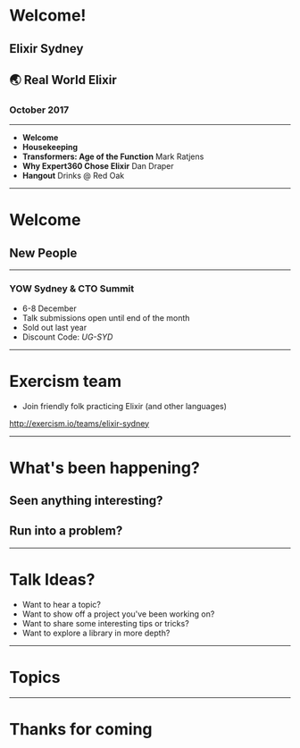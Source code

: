 # Welcome!
## Elixir Sydney
## 🌏 Real World Elixir
### October 2017

---
* **Welcome**
* **Housekeeping**
* **Transformers: Age of the Function** Mark Ratjens
* **Why Expert360 Chose Elixir** Dan Draper
* **Hangout** Drinks @ Red Oak

---
# Welcome
## New People

---
### YOW Sydney & CTO Summit

- 6-8 December
- Talk submissions open until end of the month
- Sold out last year
- Discount Code: *UG-SYD*

---
# Exercism team

- Join friendly folk practicing Elixir (and other languages)

http://exercism.io/teams/elixir-sydney

---
# What's been happening?

## Seen anything interesting?

## Run into a problem?

---
# Talk Ideas?

- Want to hear a topic?
- Want to show off a project you've been working on?
- Want to share some interesting tips or tricks?
- Want to explore a library in more depth?

---
# Topics

---
# Thanks for coming
